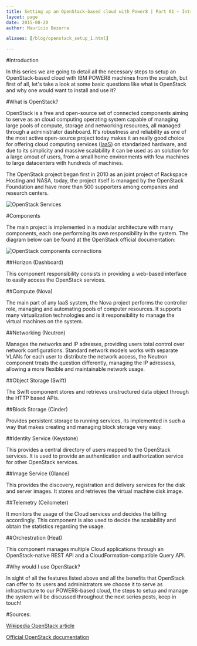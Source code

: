 ```yaml
---
title: Setting up an OpenStack-based cloud with Power8 | Part 01 – Introduction 
layout: page 
date: 2015-08-20
author: Maurício Bezerra

aliases: [/blog/openstack_setup_1.html]

---
```

#Introduction

In this series we are going to detail all the necessary steps to setup an OpenStack-based cloud with IBM POWER8 machines from the scratch, but first of all, let's take a look at some basic questions like what is OpenStack and why one would want to install and use it?

#What is OpenStack?

OpenStack is a free and open-source set of connected components aiming to serve as an cloud computing operating system capable of managing large pools of compute, storage and networking resources, all managed through a administrator dashboard. It's robustness and reliability as one of the most active open-source project today makes it an really good choice for offering cloud computing services ([IaaS](https://en.wikipedia.org/wiki/Cloud_computing#Infrastructure_as_a_service_.28IaaS.29)) on standarized hardware, and due to its simplicity and massive scalability it can be used as an solution for a large amout of users, from a small home environments with few machines to large datacenters with hundreds of machines.

The OpenStack project began first in 2010 as an joint project of Rackspace Hosting and NASA, today, the project itself is managed by the OpenStack Foundation and have more than 500 supporters among companies and research centers.

![OpenStack Services](http://i.imgur.com/PNQ4Dro.png)

#Components

The main project is implemented in a modular architecture with many components, each one performing its own responsibility in the system. The diagram below can be found at the OpenStack official documentation:

![OpenStack components connections](http://i.imgur.com/QiQGJHe.png)

##Horizon (Dashboard)

This component responsibility consists in providing a web-based interface to easily access the OpenStack services.

##Compute (Nova)

The main part of any IaaS system, the Nova project performs the controller role, managing and automating pools of computer resources. It supports many virtualization technologies and is it responsibility to manage the virtual machines on the system.

##Networking (Neutron)

Manages the networks and IP adresses, providing users total control over network configurations. Standard network models works with separate VLANs for each user to distribute the network access, the Neutron component treats the question differently, managing the IP adressess, allowing a more flexible and maintainable network usage.

##Object Storage (Swift)

The Swift component stores and retrieves unstructured data object through the HTTP based APIs.

##Block Storage (Cinder)

Provides persistent storage to running services, its implemented in such a way that makes creating and managing block storage very easy.

##Identity Service (Keystone)

This provides a central directory of users mapped to the OpenStack services. It is used to provide an authentication and authorization service for other OpenStack services.

##Image Service (Glance)

This provides the discovery, registration and delivery services for the disk and server images. It stores and retrieves the virtual machine disk image.

##Telemetry (Ceilometer)

It monitors the usage of the Cloud services and decides the billing accordingly. This component is also used to decide the scalability and obtain the statistics regarding the usage.

##Orchestration (Heat)

This component manages multiple Cloud applications through an OpenStack-native REST API and a CloudFormation-compatible Query API.

#Why would I use OpenStack?

In sight of all the features listed above and all the benefits that OpenStack can offer to its users and administrators we choose it to serve as infrastructure to our POWER8-based cloud, the steps to setup and manage the system will be discussed throughout the next series posts, keep in touch!

#Sources:

[Wikipedia OpenStack article](https://en.wikipedia.org/wiki/OpenStack)

[Official OpenStack documentation](http://docs.openstack.org)
